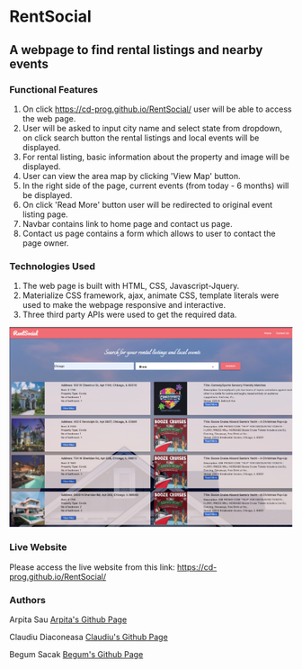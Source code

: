# RentSocial
## A webpage to find rental listings and nearby events
### Functional Features

1. On click https://cd-prog.github.io/RentSocial/ user will be able to access the web page.
2. User will be asked to input city name and select state from dropdown, on click search button the rental listings and local events will be displayed.
3. For rental listing, basic information about the property and image will be displayed.
4. User can view the area map by clicking 'View Map' button.
5. In the right side of the page, current events (from today - 6 months) will be displayed.
6. On click 'Read More' button user will be redirected to original event listing page.
7. Navbar contains link to home page and contact us page.
8. Contact us page contains a form which allows to user to contact the page owner.

### Technologies Used
1. The web page is built with HTML, CSS, Javascript-Jquery.
2. Materialize CSS framework, ajax, animate CSS, template literals were used to make the webpage responsive and interactive.
3. Three third party APIs were used to get the required data.

<img src="/assets/images/screen-shot.png">

### Live Website
Please access the live website from this link: https://cd-prog.github.io/RentSocial/

### Authors
Arpita Sau
[Arpita's Github Page](https://github.com/arpitasau)

Claudiu Diaconeasa
[Claudiu's Github Page](https://github.com/CD-prog)

Begum Sacak
[Begum's Github Page](https://github.com/begumsacak)